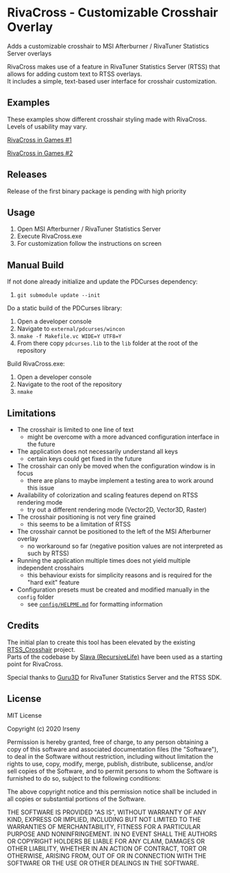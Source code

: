RivaCross - Customizable Crosshair Overlay
==========================================

Adds a customizable crosshair to MSI Afterburner /
RivaTuner Statistics Server overlays

RivaCross makes use of a feature in RivaTuner Statistics Server (RTSS)
that allows for adding custom text to RTSS overlays.<br>
It includes a simple, text-based user interface for crosshair customization.

Examples
--------
These examples show different crosshair styling made with RivaCross.<br>
Levels of usability may vary.

[RivaCross in Games #1](docs/images/example00_clear_sky.png)

[RivaCross in Games #2](docs/images/example01_mankind_divided.png)

Releases
--------

Release of the first binary package is pending with high priority

Usage
-----

1. Open MSI Afterburner / RivaTuner Statistics Server
1. Execute RivaCross.exe
1. For customization follow the instructions on screen


Manual Build
------------

If not done already initialize and update the PDCurses dependency:
1. `git submodule update --init`

Do a static build of the PDCurses library:
1. Open a developer console
1. Navigate to `external/pdcurses/wincon`
1. `nmake -f Makefile.vc WIDE=Y UTF8=Y`
1. From there copy `pdcurses.lib` to the `lib` folder at the root of the repository

Build RivaCross.exe:
1. Open a developer console
1. Navigate to the root of the repository
1. `nmake`

Limitations
-----------
* The crosshair is limited to one line of text
  - might be overcome with a more advanced configuration interface in the future
* The application does not necessarily understand all keys
  - certain keys could get fixed in the future
* The crosshair can only be moved when the configuration window is in focus
  - there are plans to maybe implement a testing area to work around this issue
* Availability of colorization and scaling features depend on RTSS rendering mode
  - try out a different rendering mode (Vector2D, Vector3D, Raster)
* The crosshair positioning is not very fine grained
  - this seems to be a limitation of RTSS
* The crosshair cannot be positioned to the left of the MSI Afterburner overlay
  - no workaround so far (negative position values are not interpreted as such by RTSS)
* Running the application multiple times does not yield multiple independent crosshairs
  - this behaviour exists for simplicity reasons and is required for the "hard exit" feature
* Configuration presets must be created and modified manually in the `config` folder
  - see [`config/HELPME.md`](config/HELPME.md) for formatting information

Credits
-------

The initial plan to create this tool has been elevated by the existing
[RTSS_Crosshair](https://github.com/RecursiveLife/RTSS_Crosshair) project.<br>
Parts of the codebase by
[Slava (RecursiveLife)](https://github.com/RecursiveLife)
have been used as a starting point for RivaCross.

Special thanks to
[Guru3D](https://www.guru3d.com)
for RivaTuner Statistics Server and the RTSS SDK.

License
-------

MIT License

Copyright (c) 2020 Irseny

Permission is hereby granted, free of charge, to any person obtaining a copy
of this software and associated documentation files (the "Software"), to deal
in the Software without restriction, including without limitation the rights
to use, copy, modify, merge, publish, distribute, sublicense, and/or sell
copies of the Software, and to permit persons to whom the Software is
furnished to do so, subject to the following conditions:

The above copyright notice and this permission notice shall be included in all
copies or substantial portions of the Software.

THE SOFTWARE IS PROVIDED "AS IS", WITHOUT WARRANTY OF ANY KIND, EXPRESS OR
IMPLIED, INCLUDING BUT NOT LIMITED TO THE WARRANTIES OF MERCHANTABILITY,
FITNESS FOR A PARTICULAR PURPOSE AND NONINFRINGEMENT. IN NO EVENT SHALL THE
AUTHORS OR COPYRIGHT HOLDERS BE LIABLE FOR ANY CLAIM, DAMAGES OR OTHER
LIABILITY, WHETHER IN AN ACTION OF CONTRACT, TORT OR OTHERWISE, ARISING FROM,
OUT OF OR IN CONNECTION WITH THE SOFTWARE OR THE USE OR OTHER DEALINGS IN THE
SOFTWARE.

